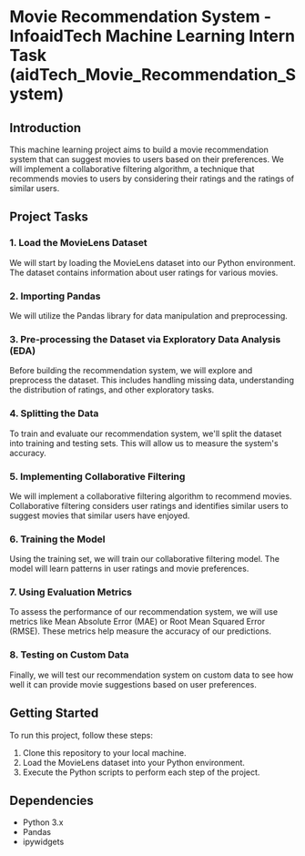 # Movie Recommendation System -InfoaidTech Machine Learning Intern Task (aidTech_Movie_Recommendation_System)

## Introduction

This machine learning project aims to build a movie recommendation system that can suggest movies to users based on their preferences. We will implement a collaborative filtering algorithm, a technique that recommends movies to users by considering their ratings and the ratings of similar users.

## Project Tasks

### 1. Load the MovieLens Dataset

We will start by loading the MovieLens dataset into our Python environment. The dataset contains information about user ratings for various movies.

### 2. Importing Pandas

We will utilize the Pandas library for data manipulation and preprocessing.

### 3. Pre-processing the Dataset via Exploratory Data Analysis (EDA)

Before building the recommendation system, we will explore and preprocess the dataset. This includes handling missing data, understanding the distribution of ratings, and other exploratory tasks.

### 4. Splitting the Data

To train and evaluate our recommendation system, we'll split the dataset into training and testing sets. This will allow us to measure the system's accuracy.

### 5. Implementing Collaborative Filtering

We will implement a collaborative filtering algorithm to recommend movies. Collaborative filtering considers user ratings and identifies similar users to suggest movies that similar users have enjoyed.

### 6. Training the Model

Using the training set, we will train our collaborative filtering model. The model will learn patterns in user ratings and movie preferences.

### 7. Using Evaluation Metrics

To assess the performance of our recommendation system, we will use metrics like Mean Absolute Error (MAE) or Root Mean Squared Error (RMSE). These metrics help measure the accuracy of our predictions.

### 8. Testing on Custom Data

Finally, we will test our recommendation system on custom data to see how well it can provide movie suggestions based on user preferences.

## Getting Started

To run this project, follow these steps:

1. Clone this repository to your local machine.
2. Load the MovieLens dataset into your Python environment.
3. Execute the Python scripts to perform each step of the project.

## Dependencies

- Python 3.x
- Pandas
- ipywidgets
